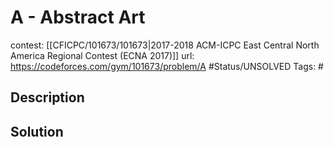 # A - Abstract Art

contest: [[CFICPC/101673/101673|2017-2018 ACM-ICPC East Central North America Regional Contest (ECNA 2017)]]
url: https://codeforces.com/gym/101673/problem/A
#Status/UNSOLVED
Tags: #

## Description

## Solution

